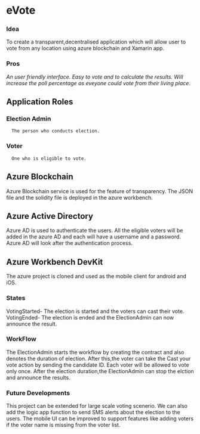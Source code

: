 # eVote
### Idea
  To create a transparent,decentralised application which will allow user to vote from any location using azure blockchain and Xamarin app.
### Pros
*An user friendly interface.*
*Easy to vote and to calculate the results.*
*Will increase the poll percentage as eveyone could vote from their living place.*
## Application Roles
### Election Admin
      The person who conducts election.
### Voter
      One who is eligible to vote.
## Azure Blockchain
  Azure Blockchain service is used for the feature of transparency. The JSON file and the solidity file is deployed in the azure workbench. 
## Azure Active Directory
  Azure AD is used to authenticate the users. All the eligible voters will be added in the azure AD and each will have a username and a password. Azure AD will look after the authentication process.
## Azure Workbench DevKit
  The azure project is cloned and used as the mobile client for android and iOS.
### States  
   VotingStarted- The election is started and the voters can cast their vote.
   VotingEnded- The election is ended and the ElectionAdmin can now announce the result.
### WorkFlow
  The ElectionAdmin starts the workflow by creating the contract and also denotes the duration of election.
  After this,the voter can take the Cast your vote action by sending the candidate ID.
  Each voter will be allowed to vote only once.
  After the election duration,the ElectionAdmin can stop the elction and announce the results.
### Future Developments
  This project can be extended for large scale voting scenerio. We can also add the logic app function to send SMS alerts about the election to the users. The mobile UI can be improved to support features like adding voters if the voter name is missing from the voter list.
  
